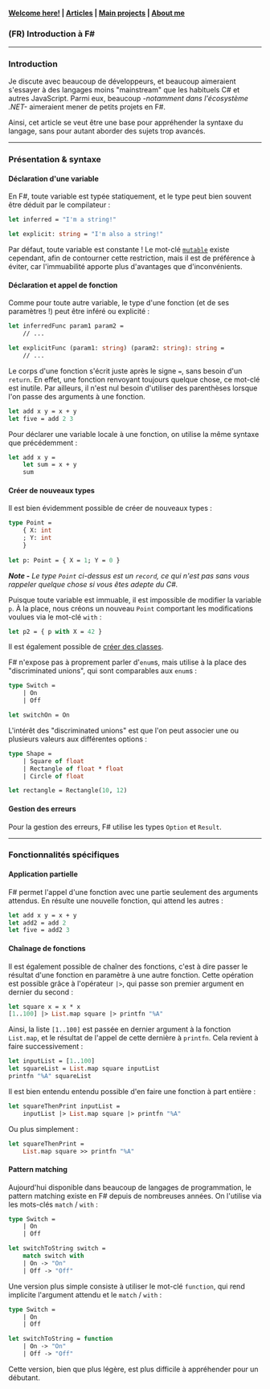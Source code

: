 #### [Welcome here!](https://vpenando.github.io) | [Articles](https://vpenando.github.io/articles.html) | [Main projects](https://vpenando.github.io/projects.html) | [About me](https://vpenando.github.io/about.html)

### (FR) Introduction à F#

---

### Introduction

Je discute avec beaucoup de développeurs, et beaucoup aimeraient s'essayer à des langages moins "mainstream" que les habituels C# et autres JavaScript.
Parmi eux, beaucoup *-notamment dans l'écosystème .NET-* aimeraient mener de petits projets en F#.

Ainsi, cet article se veut être une base pour appréhender la syntaxe du langage, sans pour autant aborder des sujets trop avancés.

---

### Présentation & syntaxe

#### Déclaration d'une variable

En F#, toute variable est typée statiquement, et le type peut bien souvent être déduit par le compilateur :
```ocaml
let inferred = "I'm a string!"

let explicit: string = "I'm also a string!"
```
Par défaut, toute variable est constante !
Le mot-clé [`mutable`](https://learn.microsoft.com/en-us/dotnet/fsharp/language-reference/values/#mutable-variables) existe cependant, afin de contourner cette restriction, mais il est de préférence à éviter, car l'immuabilité apporte plus d'avantages que d'inconvénients.

#### Déclaration et appel de fonction

Comme pour toute autre variable, le type d'une fonction (et de ses paramètres !) peut être inféré ou explicité :
```ocaml
let inferredFunc param1 param2 =
    // ...

let explicitFunc (param1: string) (param2: string): string =
    // ...
```

Le corps d'une fonction s'écrit juste après le signe `=`, sans besoin d'un `return`.
En effet, une fonction renvoyant toujours quelque chose, ce mot-clé est inutile.
Par ailleurs, il n'est nul besoin d'utiliser des parenthèses lorsque l'on passe des arguments à une fonction.
```ocaml
let add x y = x + y
let five = add 2 3
```
Pour déclarer une variable locale à une fonction, on utilise la même syntaxe que précédemment :
```ocaml
let add x y =
    let sum = x + y
    sum
```

#### Créer de nouveaux types

Il est bien évidemment possible de créer de nouveaux types :
```ocaml
type Point =
    { X: int
    ; Y: int
    }
    
let p: Point = { X = 1; Y = 0 }
```
***Note -** Le type `Point` ci-dessus est un `record`, ce qui n'est pas sans vous rappeler quelque chose si vous êtes adepte du C#.*

Puisque toute variable est immuable, il est impossible de modifier la variable `p`.
À la place, nous créons un nouveau `Point` comportant les modifications voulues via le mot-clé `with` :
```ocaml
let p2 = { p with X = 42 }
```
Il est également possible de [créer des classes](https://learn.microsoft.com/en-us/dotnet/fsharp/language-reference/classes).

F# n'expose pas à proprement parler d'`enum`s, mais utilise à la place des "discriminated unions", qui sont comparables aux `enum`s :
```ocaml
type Switch =
    | On
    | Off

let switchOn = On
```
L'intérêt des "discriminated unions" est que l'on peut associer une ou plusieurs valeurs aux différentes options :
```ocaml
type Shape =
    | Square of float
    | Rectangle of float * float
    | Circle of float

let rectangle = Rectangle(10, 12)
```

#### Gestion des erreurs

Pour la gestion des erreurs, F# utilise les types `Option` et `Result`.

---

### Fonctionnalités spécifiques

#### Application partielle

F# permet l'appel d'une fonction avec une partie seulement des arguments attendus.
En résulte une nouvelle fonction, qui attend les autres :
```ocaml
let add x y = x + y
let add2 = add 2
let five = add2 3
```

#### Chaînage de fonctions

Il est également possible de chaîner des fonctions, c'est à dire passer le résultat d'une fonction en paramètre à une autre fonction.
Cette opération est possible grâce à l'opérateur `|>`, qui passe son premier argument en dernier du second :
```ocaml
let square x = x * x
[1..100] |> List.map square |> printfn "%A"
```
Ainsi, la liste `[1..100]` est passée en dernier argument à la fonction `List.map`, et le résultat de l'appel de cette dernière à `printfn`.
Cela revient à faire successivement :
```ocaml
let inputList = [1..100]
let squareList = List.map square inputList
printfn "%A" squareList
```
Il est bien entendu entendu possible d'en faire une fonction à part entière :
```ocaml
let squareThenPrint inputList =
    inputList |> List.map square |> printfn "%A"
```
Ou plus simplement :
```ocaml
let squareThenPrint =
    List.map square >> printfn "%A"
```

#### Pattern matching

Aujourd'hui disponible dans beaucoup de langages de programmation, le pattern matching existe en F# depuis de nombreuses années.
On l'utilise via les mots-clés `match` / `with` :
```ocaml
type Switch =
    | On
    | Off

let switchToString switch =
    match switch with
    | On -> "On"
    | Off -> "Off"
```
Une version plus simple consiste à utiliser le mot-clé `function`, qui rend implicite l'argument attendu et le `match` / `with` :
```ocaml
type Switch =
    | On
    | Off

let switchToString = function
    | On -> "On"
    | Off -> "Off"
```
Cette version, bien que plus légère, est plus difficile à appréhender pour un débutant.
